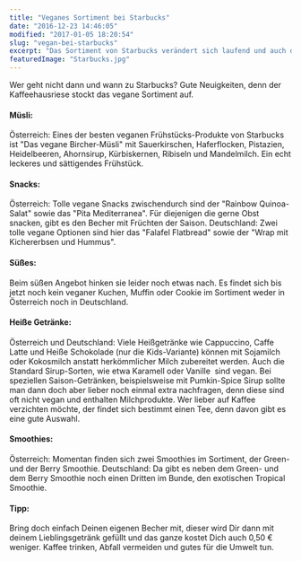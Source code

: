 ```yaml
---
title: "Veganes Sortiment bei Starbucks"
date: "2016-12-23 14:46:05"
modified: "2017-01-05 18:20:54"
slug: "vegan-bei-starbucks"
excerpt: "Das Sortiment von Starbucks verändert sich laufend und auch diese große Kaffeehauskette steigt schön langsam auf den veganen Zug auf."
featuredImage: "Starbucks.jpg"
---
```


Wer geht nicht dann und wann zu Starbucks? Gute Neuigkeiten, denn der Kaffeehausriese stockt das vegane Sortiment auf.

#### Müsli:

Österreich: Eines der besten veganen Frühstücks-Produkte von Starbucks ist "Das vegane Bircher-Müsli" mit Sauerkirschen, Haferflocken, Pistazien, Heidelbeeren, Ahornsirup, Kürbiskernen, Ribiseln und Mandelmilch. Ein echt leckeres und sättigendes Frühstück.

#### Snacks:

Österreich: Tolle vegane Snacks zwischendurch sind der "Rainbow Quinoa-Salat" sowie das "Pita Mediterranea". Für diejenigen die gerne Obst snacken, gibt es den Becher mit Früchten der Saison. Deutschland: Zwei tolle vegane Optionen sind hier das "Falafel Flatbread" sowie der "Wrap mit Kichererbsen und Hummus".

#### Süßes:

Beim süßen Angebot hinken sie leider noch etwas nach. Es findet sich bis jetzt noch kein veganer Kuchen, Muffin oder Cookie im Sortiment weder in Österreich noch in Deutschland.

#### Heiße Getränke:

Österreich und Deutschland: Viele Heißgetränke wie Cappuccino, Caffe Latte und Heiße Schokolade (nur die Kids-Variante) können mit Sojamilch oder Kokosmilch anstatt herkömmlicher Milch zubereitet werden. Auch die Standard Sirup-Sorten, wie etwa Karamell oder Vanille  sind vegan. Bei speziellen Saison-Getränken, beispielsweise mit Pumkin-Spice Sirup sollte man dann doch aber lieber noch einmal extra nachfragen, denn diese sind oft nicht vegan und enthalten Milchprodukte. Wer lieber auf Kaffee verzichten möchte, der findet sich bestimmt einen Tee, denn davon gibt es eine gute Auswahl.

#### Smoothies:

Österreich: Momentan finden sich zwei Smoothies im Sortiment, der Green- und der Berry Smoothie. Deutschland: Da gibt es neben dem Green- und dem Berry Smoothie noch einen Dritten im Bunde, den exotischen Tropical Smoothie.

#### Tipp:

Bring doch einfach Deinen eigenen Becher mit, dieser wird Dir dann mit deinem Lieblingsgetränk gefüllt und das ganze kostet Dich auch 0,50 € weniger. Kaffee trinken, Abfall vermeiden und gutes für die Umwelt tun.